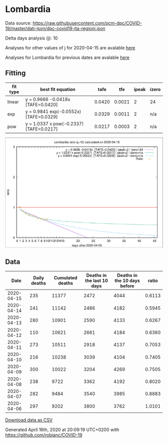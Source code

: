 # Lombardia

Data source: https://raw.githubusercontent.com/pcm-dpc/COVID-19/master/dati-json/dpc-covid19-ita-regioni.json

Delta days analysis (j): 10

Analyses for other values of j for 2020-04-15 are avalable [here](../2020-04-15/README.md)

Analyses for Lombardia for previous dates are avalable [here](../README.md)

## Fitting 
|fit type|best fit equation|tafe|tfe|ipeak|izero|
|-------|-----|--------|------|---|---|
|linear|y = 0.9666 -0.0418x  [TAFE=0.0420]|0.0420|0.0021|2|24|
|exp|y = 0.9841 exp(-0.0552x)  [TAFE=0.0329]|0.0329|0.0011|2|n/a|
|pow|y = 1.0337 x pow(-0.2337)  [TAFE=0.0217]|0.0217|0.0003|2|n/a|

![Plot](COVID-19_lombardia_j10_2020-04-15.png)

## Data
|Date|Daily deaths|Cumulated deaths|Deaths in the last 10 days|Deaths in the 10 days before|ratio|
|----|----------|-----------|-------|--------------------|-----|
|2020-04-15|235|11377|2472|4044|0.6113|
|2020-04-14|241|11142|2486|4182|0.5945|
|2020-04-13|280|10901|2590|4133|0.6267|
|2020-04-12|110|10621|2661|4184|0.6360|
|2020-04-11|273|10511|2918|4137|0.7053|
|2020-04-10|216|10238|3039|4104|0.7405|
|2020-04-09|300|10022|3204|4269|0.7505|
|2020-04-08|238|9722|3362|4192|0.8020|
|2020-04-07|282|9484|3540|3985|0.8883|
|2020-04-06|297|9202|3800|3762|1.0101|

[Download data as CSV](COVID-19_lombardia_j10_2020-04-15.csv)

Generated April 16th, 2020 at 20:09:19 UTC+0200 with https://github.com/robianc/COVID-19
